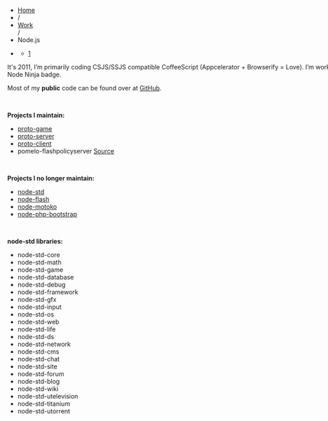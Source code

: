 <div class="jspPane" style="padding: 0px; top: 0px; width: 869px;">
    <ul class="breadcrumb">
        <li><a href="/" address="true">Home</a>
        </li>
        <li><span class="divider">/</span> </li>
        <li><a href="/work/" address="true">Work</a>
        </li> <span class="divider">/</span>
        <li class="active">Node.js</li>
        <li class="pagination">
            <div class="pagination">
                <ul>
                    <li class="active"><a href="#">1</a>
                    </li>
                </ul>
            </div>
        </li>
    </ul>
    <div class="post-741 page type-page status-publish hentry row-fluid" id="post-741">
        <p>It's 2011, I’m primarily coding CSJS/SSJS compatible CoffeeScript (Appcelerator + Browserify = Love). I’m working towards my Node Ninja badge.</p>
        <p>Most of my&nbsp;<strong>public</strong>&nbsp;code can be found over at&nbsp;<a href="http://github.com/ericmuyser/" target="_blank">GitHub</a>.</p>
        <p>&nbsp;</p>
        <p><strong>Projects I maintain:</strong>
        </p>
        <ul>
            <li><a href="https://github.com/ericmuyser/proto-game" target="_blank">proto-game</a>
            </li>
            <li><a href="https://github.com/ericmuyser/proto-server" target="_blank">proto-server</a>
            </li>
            <li><a href="https://github.com/ericmuyser/proto-client" target="_blank">proto-client</a>
            </li>
            <li>pomelo-flashpolicyserver&nbsp;<a href="https://github.com/stokegames/pomelo-flashpolicyserver" target="_blank"><span class="label label-success">Source</span></a>
            </li>
        </ul>
        <p>&nbsp;</p>
        <p><strong>Projects I no longer maintain:</strong>
        </p>
        <ul>
            <li><a href="https://github.com/ericmuyser/node-std" target="_blank">node-std</a>
            </li>
            <li><a href="https://github.com/ericmuyser/node-flash" target="_blank">node-flash</a>
            </li>
            <li><a href="https://github.com/ericmuyser/node-motoko" target="_blank">node-motoko</a>
            </li>
            <li><a href="https://github.com/ericmuyser/php-node-bootstrap" target="_blank">node-php-bootstrap</a>
            </li>
        </ul>
        <p>&nbsp;</p>
        <p><strong>node-std libraries:</strong>
        </p>
        <ul>
            <li>node-std-core</li>
            <li>node-std-math</li>
            <li>node-std-game</li>
            <li>node-std-database</li>
            <li>node-std-debug</li>
            <li>node-std-framework</li>
            <li>node-std-gfx</li>
            <li>node-std-input</li>
            <li>node-std-os</li>
            <li>node-std-web</li>
            <li>node-std-life</li>
            <li>node-std-ds</li>
            <li>node-std-network</li>
            <li>node-std-cms</li>
            <li>node-std-chat</li>
            <li>node-std-site</li>
            <li>node-std-forum</li>
            <li>node-std-blog</li>
            <li>node-std-wiki</li>
            <li>node-std-utelevision</li>
            <li>node-std-titanium</li>
            <li>node-std-utorrent</li>
        </ul>
    </div>
</div>
